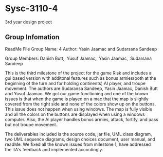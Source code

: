 # Sysc-3110-4
3rd year design project


## Group Infomation
ReadMe File
Group Name: 4
Author: Yasin Jaamac and Sudarsana Sandeep

Group Members: Danish Butt,  Yusuf Jaamac,  Yasin Jaamac,  Sudarsana Sandeep

This is the third milestone of the project for the game Risk and includes a gui based version with additonal features such as bonus armies(both at the beginning of the turn and for holding continents) AI player, and troupe movement. The authors are Sudaransa Sandeep, Yasin Jaamac, Danish Butt and Yusuf Jaamac. We got our game functioning and one of the known issues is that when the game is played on a mac that the map is slightly covered from the right side and none of the colors show up on the buttons. This issue does not happen when using windows. The map is fully visible and all the colors on the buttons are displayed when using a windows computer. Also, the AI player handles bonus armies, attack, fortify, and pass but not troupe movement.

The deliverables included is the source code, jar file, UML class diagram, two UML sequence diagrams, design choices document, user manual, and readMe. We fixed all the known issues from milestone 1, have addressed the TA's feedback and implemented accordingly.
